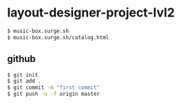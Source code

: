 # layout-designer-project-lvl2

```sh
$ music-box.surge.sh 
$ music-box.surge.sh/catalog.html 
```
## github
```sh
$ git init
$ git add .
$ git commit -m "first commit"
$ git push -u -f origin master
```
